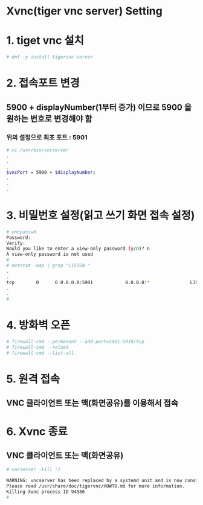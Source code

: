# Xvnc(tiger vnc server) Setting
# 1. tiget vnc 설치
```bash
# dnf -y install tigervnc-server
```


# 2. 접속포트 변경
## 5900 + displayNumber(1부터 증가) 이므로 5900 을 원하는 번호로 변경해야 함
### 위의 설정으로 최초 포트 : 5901
```bash
# vi /usr/bin/vncserver
.
.
.
$vncPort = 5900 + $displayNumber;
.
.
.
```

# 3. 비밀번호 설정(읽고 쓰기 화면 접속 설정)
```bash
# vncpasswd
Password:
Verify:
Would you like to enter a view-only password (y/n)? n
A view-only password is not used
#
# netstat -nap | grep "LISTEN "
.
.
tcp        0      0 0.0.0.0:5901            0.0.0.0:*               LISTEN      94586/Xvnc
.
.
#
```


# 4. 방화벽 오픈
```bash
# firewall-cmd --permanent --add-port=5901-5910/tcp
# firewall-cmd --reload
# firewall-cmd --list-all
```


# 5. 원격 접속
## VNC 클라이언트 또는 맥(화면공유)를 이용해서 접속


# 6. Xvnc 종료
## VNC 클라이언트 또는 맥(화면공유)
```bash
# vncserver -kill :1

WARNING: vncserver has been replaced by a systemd unit and is now considered deprecated and removed in upstream.
Please read /usr/share/doc/tigervnc/HOWTO.md for more information.
Killing Xvnc process ID 94586
#
```
